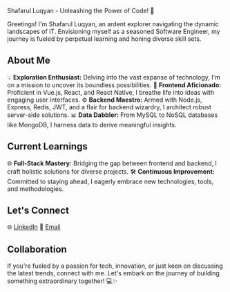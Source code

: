 Shafarul Luqyan - Unleashing the Power of Code! 🚀

Greetings! I'm Shafarul Luqyan, an ardent explorer navigating the dynamic landscapes of IT. Envisioning myself as a seasoned Software Engineer, my journey is fueled by perpetual learning and honing diverse skill sets.

## About Me
💡 **Exploration Enthusiast:** Delving into the vast expanse of technology, I'm on a mission to uncover its boundless possibilities.
🚀 **Frontend Aficionado:** Proficient in Vue.js, React, and React Native, I breathe life into ideas with engaging user interfaces.
⚙️ **Backend Maestro:** Armed with Node.js, Express, Redis, JWT, and a flair for backend wizardry, I architect robust server-side solutions.
📊 **Data Dabbler:** From MySQL to NoSQL databases like MongoDB, I harness data to derive meaningful insights.

## Current Learnings
🌐 **Full-Stack Mastery:** Bridging the gap between frontend and backend, I craft holistic solutions for diverse projects.
🛠️ **Continuous Improvement:** Committed to staying ahead, I eagerly embrace new technologies, tools, and methodologies.

## Let's Connect
🌐 [LinkedIn](https://www.linkedin.com/in/shafarul-luqyan-nur-azka-a666321a6)
📧 [Email](mailto:shafarulluqyan27@gmail.com)

## Collaboration
If you're fueled by a passion for tech, innovation, or just keen on discussing the latest trends, connect with me. Let's embark on the journey of building something extraordinary together! 💻✨
